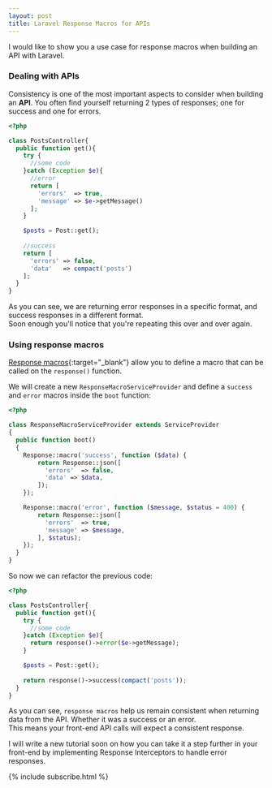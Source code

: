 ```yaml
---
layout: post
title: Laravel Response Macros for APIs
---
```


I would like to show you a use case for response macros when building an API with Laravel.


### Dealing with APIs

Consistency is one of the most important aspects to consider when building an **API**.
You often find yourself returning 2 types of responses; one for success and one for errors.

```php
<?php

class PostsController{
  public function get(){
    try {
      //some code
    }catch (Exception $e){
      //error
      return [
        'errors'  => true,
        'message' => $e->getMessage()
      ];
    }

    $posts = Post::get();
  
    //success
    return [
      'errors' => false,
      'data'   => compact('posts')
    ];
  }
}
```

As you can see, we are returning error responses in a specific format, and success responses in a different format.  
Soon enough you'll notice that you're repeating this over and over again.

### Using response macros

[Response macros](https://laravel.com/docs/5.2/responses#response-macros){:target="_blank"}
allow you to define a macro that can be called on the `response()` function.  

We will create a new `ResponseMacroServiceProvider` and define a `success` and `error` macros inside the `boot` function: 

```php
<?php

class ResponseMacroServiceProvider extends ServiceProvider
{
  public function boot()
  {
    Response::macro('success', function ($data) {
        return Response::json([
          'errors'  => false,
          'data' => $data,
        ]);
    });

    Response::macro('error', function ($message, $status = 400) {
        return Response::json([
          'errors'  => true,
          'message' => $message,
        ], $status);
    });
  }
}
```

So now we can refactor the previous code:

```php
<?php

class PostsController{
  public function get(){
    try {
      //some code
    }catch (Exception $e){
      return response()->error($e->getMessage);
    }

    $posts = Post::get();
  
    return response()->success(compact('posts'));
  }
}
```

As you can see, `response macros` help us remain consistent when returning data from the API. Whether it was a success or an error.  
This means your front-end API calls will expect a consistent response.  


I will write a new tutorial soon on how you can take it a step further in your front-end by implementing Response Interceptors to handle error responses.

{% include subscribe.html %}